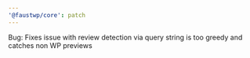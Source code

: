 ```yaml
---
'@faustwp/core': patch
---
```


Bug: Fixes issue with review detection via query string is too greedy and catches non WP previews
